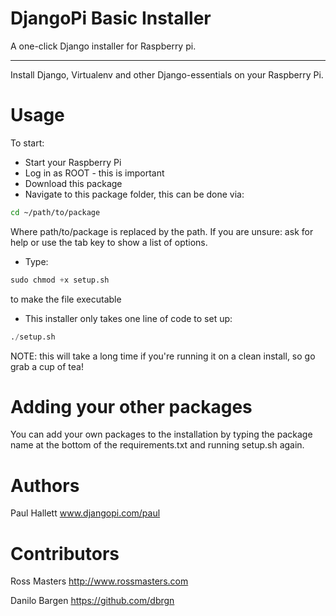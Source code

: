DjangoPi Basic Installer
=
A one-click Django installer for Raspberry pi.

----------

Install Django, Virtualenv and other Django-essentials on your Raspberry Pi.


Usage
=

To start:


* Start your Raspberry Pi
* Log in as ROOT - this is important
* Download this package
* Navigate to this package folder, this can be done via:


```bash
cd ~/path/to/package
```

Where path/to/package is replaced by the path. If you are unsure: ask for help or use the tab key to show a list of options.

 - Type:

```Python
sudo chmod +x setup.sh
```

to make the file executable

- This installer only takes one line of code to set up:

```Python
./setup.sh
```

NOTE: this will take a long time if you're running it on a clean install, so go grab a cup of tea!

Adding your other packages
=

You can add your own packages to the installation by typing the package name at the bottom of the requirements.txt and running setup.sh again.


Authors
=

Paul Hallett www.djangopi.com/paul

Contributors
=

Ross Masters http://www.rossmasters.com

Danilo Bargen https://github.com/dbrgn
